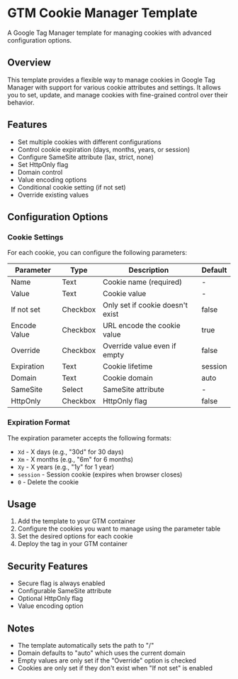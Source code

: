 # GTM Cookie Manager Template

A Google Tag Manager template for managing cookies with advanced configuration options.

## Overview

This template provides a flexible way to manage cookies in Google Tag Manager with support for various cookie attributes and settings. It allows you to set, update, and manage cookies with fine-grained control over their behavior.

## Features

- Set multiple cookies with different configurations
- Control cookie expiration (days, months, years, or session)
- Configure SameSite attribute (lax, strict, none)
- Set HttpOnly flag
- Domain control
- Value encoding options
- Conditional cookie setting (if not set)
- Override existing values

## Configuration Options

### Cookie Settings

For each cookie, you can configure the following parameters:

| Parameter | Type | Description | Default |
|-----------|------|-------------|---------|
| Name | Text | Cookie name (required) | - |
| Value | Text | Cookie value | - |
| If not set | Checkbox | Only set if cookie doesn't exist | false |
| Encode Value | Checkbox | URL encode the cookie value | true |
| Override | Checkbox | Override value even if empty | false |
| Expiration | Text | Cookie lifetime | session |
| Domain | Text | Cookie domain | auto |
| SameSite | Select | SameSite attribute | - |
| HttpOnly | Checkbox | HttpOnly flag | false |

### Expiration Format

The expiration parameter accepts the following formats:
- `Xd` - X days (e.g., "30d" for 30 days)
- `Xm` - X months (e.g., "6m" for 6 months)
- `Xy` - X years (e.g., "1y" for 1 year)
- `session` - Session cookie (expires when browser closes)
- `0` - Delete the cookie

## Usage

1. Add the template to your GTM container
2. Configure the cookies you want to manage using the parameter table
3. Set the desired options for each cookie
4. Deploy the tag in your GTM container

## Security Features

- Secure flag is always enabled
- Configurable SameSite attribute
- Optional HttpOnly flag
- Value encoding option

## Notes

- The template automatically sets the path to "/"
- Domain defaults to "auto" which uses the current domain
- Empty values are only set if the "Override" option is checked
- Cookies are only set if they don't exist when "If not set" is enabled
